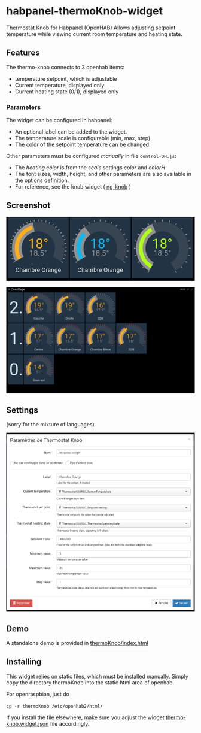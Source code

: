 # habpanel-thermoKnob-widget

Thermostat Knob for Habpanel (OpenHAB)
Allows adjusting setpoint temperature while viewing current room temperature and heating state.

## Features

The thermo-knob connects to 3 openhab items:
- temperature setpoint, which is adjustable
- Current temperature, displayed only
- Current heating state (0/1), displayed only


### Parameters

The widget can be configured in habpanel:
- An optional label can be added to the widget.
- The temperature scale is configurable (min, max, step).
- The color of the setpoint temperature can be changed.

Other parameters must be configured *manually* in file ``control-OH.js``:
- The *heating color* is from the *scale* settings *color* and *colorH*
- The font sizes, width, height, and other parameters are also available in the options definition.
- For reference, see the knob widget ( [ng-knob](https://github.com/RadMie/ng-knob) )


## Screenshot

![screenshot](img/thermo3.png)

![screenshot](img/thermo-habpanel.png)

## Settings

(sorry for the mixture of languages)

![settings](img/thermo-settings.png)

## Demo

A standalone demo is provided in [thermoKnob/index.html](thermoKnob/index.html)

## Installing

This widget relies on static files, which must be installed manually.
Simply copy the directory thermoKnob into the static html area of openhab.

For openraspbian, just do

`cp -r thermoKnob /etc/openhab2/html/`

If you install the file elsewhere, make sure you adjust the widget [thermo-knob.widget.json](thermo-knob.widget.json) file accordingly.

